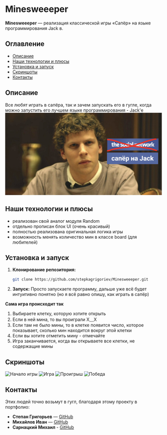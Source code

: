 ﻿# Minesweeeper

**Minesweeeper** — реализация классической игры «Сапёр» на языке программирования Jack в.

## Оглавление

- [Описание](#описание)
- [Наши технологии и плюсы](#наши-технологии-и-плюсы)
- [Установка и запуск](#установка-и-запуск)
- [Скриншоты](#скриншоты)
- [Контакты](#контакты)

## Описание

Все любят играть в сапёра, так и зачем запускать его в гугле, когда можно запустить его лучшем языке программирования - Jack'е
![Мы воплотили мечты в жизнь](images/coolGuysMakeCoolThings.jpg)

## Наши технологии и плюсы

- реализован свой аналог модуля Random
- отдельно прописан блок UI (очень красивый)
- полностью реализована оригинальная логика игры
- возможность менять количество мин в классе board (для любителей)

## Установка и запуск

1. **Клонирование репозитория:**

   ```bash
   git clone https://github.com/stepkagrigoriev/Minesweeeper.git

2. **Запуск:**
  Просто запускаете программу, дальше уже всё будет интуитивно понятно (но я всё равно опишу, как играть в сапёр)

**Сама игра происходит так**
1. Выбираете клетку, которую хотите открыть
2. Если в ней мина, то вы проиграли X﹏X
3. Если там не было мины, то в клетке появится число, которое показывает, сколько мин находится вокруг этой клетки
4. Если вы хотите отметить мину - отмечайте
5. Игра заканчивается, когда вы открываете все клетки, не содержащие мины

## Скриншоты
![Начало игры](images/gameStart.jpg)
![Игра](images/game.jpg)
![Проигрыш](images/gameLose.jpg)
![Победа](images/gameWin.jpg)


## Контакты

Этих людей точно возьмут в гугл, благодаря этому проекту в портфолио:
- **Степан Григорьев** — [GitHub](https://github.com/stepkagrigoriev)  
- **Михайлов Иван** — [GitHub](https://github.com/profitist)
- **Сарнацкий Михаил** - [GitHub](https://github.com/sarnatskiy)
